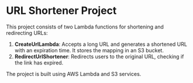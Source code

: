 # URL Shortener Project

This project consists of two Lambda functions for shortening and redirecting URLs:

1. **CreateUrlLambda**: Accepts a long URL and generates a shortened URL with an expiration time. It stores the mapping in an S3 bucket.
2. **RedirectUrlShortener**: Redirects users to the original URL, checking if the link has expired.

The project is built using AWS Lambda and S3 services.
